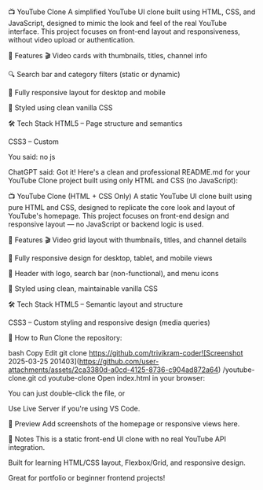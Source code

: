 📺 YouTube Clone
A simplified YouTube UI clone built using HTML, CSS, and JavaScript, designed to mimic the look and feel of the real YouTube interface. This project focuses on front-end layout and responsiveness, without video upload or authentication.

🧠 Features
🎬 Video cards with thumbnails, titles, channel info

🔍 Search bar and category filters (static or dynamic)

📱 Fully responsive layout for desktop and mobile

🎨 Styled using clean vanilla CSS

🛠️ Tech Stack
HTML5 – Page structure and semantics

CSS3 – Custom








You said:
no js


ChatGPT said:
Got it! Here's a clean and professional README.md for your YouTube Clone project built using only HTML and CSS (no JavaScript):

📺 YouTube Clone (HTML + CSS Only)
A static YouTube UI clone built using pure HTML and CSS, designed to replicate the core look and layout of YouTube's homepage. This project focuses on front-end design and responsive layout — no JavaScript or backend logic is used.

🧠 Features
🎬 Video grid layout with thumbnails, titles, and channel details

📱 Fully responsive design for desktop, tablet, and mobile views

🧭 Header with logo, search bar (non-functional), and menu icons

🎨 Styled using clean, maintainable vanilla CSS

🛠️ Tech Stack
HTML5 – Semantic layout and structure

CSS3 – Custom styling and responsive design (media queries)

🚀 How to Run
Clone the repository:

bash
Copy
Edit
git clone https://github.com/trivikram-coder![Screenshot 2025-03-25 201403](https://github.com/user-attachments/assets/2ca3380d-a0cd-4125-8736-c904ad872a64)
/youtube-clone.git
cd youtube-clone
Open index.html in your browser:

You can just double-click the file, or

Use Live Server if you're using VS Code.

📸 Preview
Add screenshots of the homepage or responsive views here.

📌 Notes
This is a static front-end UI clone with no real YouTube API integration.

Built for learning HTML/CSS layout, Flexbox/Grid, and responsive design.

Great for portfolio or beginner frontend projects!

